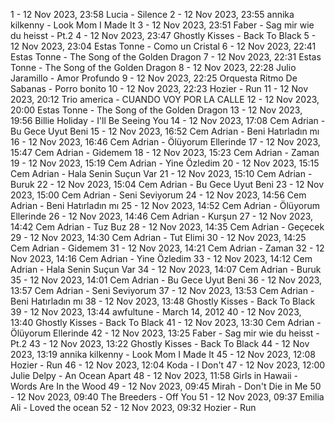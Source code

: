 1 - 12 Nov 2023, 23:58	Lucia - Silence
2 - 12 Nov 2023, 23:55	annika kilkenny - Look Mom I Made It
3 - 12 Nov 2023, 23:51	Faber - Sag mir wie du heisst - Pt.2
4 - 12 Nov 2023, 23:47	Ghostly Kisses - Back To Black
5 - 12 Nov 2023, 23:04	Estas Tonne - Como un Cristal
6 - 12 Nov 2023, 22:41	Estas Tonne - The Song of the Golden Dragon
7 - 12 Nov 2023, 22:31	Estas Tonne - The Song of the Golden Dragon
8 - 12 Nov 2023, 22:28	Julio Jaramillo - Amor Profundo
9 - 12 Nov 2023, 22:25	Orquesta Ritmo De Sabanas - Porro bonito
10 - 12 Nov 2023, 22:23	Hozier - Run
11 - 12 Nov 2023, 20:12	Trio america - CUANDO VOY POR LA CALLE
12 - 12 Nov 2023, 20:00	Estas Tonne - The Song of the Golden Dragon
13 - 12 Nov 2023, 19:56	Billie Holiday - I'll Be Seeing You
14 - 12 Nov 2023, 17:08	Cem Adrian - Bu Gece Uyut Beni
15 - 12 Nov 2023, 16:52	Cem Adrian - Beni Hatırladın mı
16 - 12 Nov 2023, 16:46	Cem Adrian - Ölüyorum Ellerinde
17 - 12 Nov 2023, 15:47	Cem Adrian - Gidemem
18 - 12 Nov 2023, 15:23	Cem Adrian - Zaman
19 - 12 Nov 2023, 15:19	Cem Adrian - Yine Özledim
20 - 12 Nov 2023, 15:15	Cem Adrian - Hala Senin Suçun Var
21 - 12 Nov 2023, 15:10	Cem Adrian - Buruk
22 - 12 Nov 2023, 15:04	Cem Adrian - Bu Gece Uyut Beni
23 - 12 Nov 2023, 15:00	Cem Adrian - Seni Seviyorum
24 - 12 Nov 2023, 14:56	Cem Adrian - Beni Hatırladın mı
25 - 12 Nov 2023, 14:52	Cem Adrian - Ölüyorum Ellerinde
26 - 12 Nov 2023, 14:46	Cem Adrian - Kurşun
27 - 12 Nov 2023, 14:42	Cem Adrian - Tuz Buz
28 - 12 Nov 2023, 14:35	Cem Adrian - Geçecek
29 - 12 Nov 2023, 14:30	Cem Adrian - Tut Elimi
30 - 12 Nov 2023, 14:25	Cem Adrian - Gidemem
31 - 12 Nov 2023, 14:21	Cem Adrian - Zaman
32 - 12 Nov 2023, 14:16	Cem Adrian - Yine Özledim
33 - 12 Nov 2023, 14:12	Cem Adrian - Hala Senin Suçun Var
34 - 12 Nov 2023, 14:07	Cem Adrian - Buruk
35 - 12 Nov 2023, 14:01	Cem Adrian - Bu Gece Uyut Beni
36 - 12 Nov 2023, 13:57	Cem Adrian - Seni Seviyorum
37 - 12 Nov 2023, 13:53	Cem Adrian - Beni Hatırladın mı
38 - 12 Nov 2023, 13:48	Ghostly Kisses - Back To Black
39 - 12 Nov 2023, 13:44	awfultune - March 14, 2012
40 - 12 Nov 2023, 13:40	Ghostly Kisses - Back To Black
41 - 12 Nov 2023, 13:30	Cem Adrian - Ölüyorum Ellerinde
42 - 12 Nov 2023, 13:25	Faber - Sag mir wie du heisst - Pt.2
43 - 12 Nov 2023, 13:22	Ghostly Kisses - Back To Black
44 - 12 Nov 2023, 13:19	annika kilkenny - Look Mom I Made It
45 - 12 Nov 2023, 12:08	Hozier - Run
46 - 12 Nov 2023, 12:04	Koda - I Don't
47 - 12 Nov 2023, 12:00	Julie Delpy - An Ocean Apart
48 - 12 Nov 2023, 11:58	Girls in Hawaii - Words Are In the Wood
49 - 12 Nov 2023, 09:45	Mirah - Don't Die in Me
50 - 12 Nov 2023, 09:40	The Breeders - Off You
51 - 12 Nov 2023, 09:37	Emilia Ali - Loved the ocean
52 - 12 Nov 2023, 09:32	Hozier - Run
